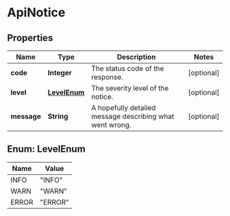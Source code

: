 

# ApiNotice


## Properties

| Name | Type | Description | Notes |
|------------ | ------------- | ------------- | -------------|
|**code** | **Integer** | The status code of the response. |  [optional] |
|**level** | [**LevelEnum**](#LevelEnum) | The severity level of the notice. |  [optional] |
|**message** | **String** | A hopefully detailed message describing what went wrong. |  [optional] |



## Enum: LevelEnum

| Name | Value |
|---- | -----|
| INFO | &quot;INFO&quot; |
| WARN | &quot;WARN&quot; |
| ERROR | &quot;ERROR&quot; |



